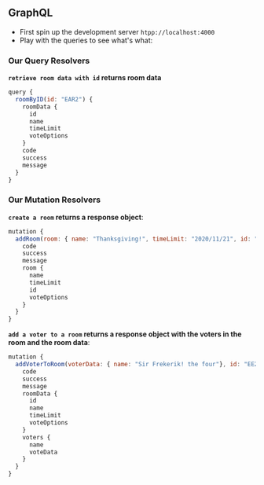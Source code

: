 ## GraphQL

- First spin up the development server `htpp://localhost:4000`
- Play with the queries to see what's what:

### Our Query Resolvers

**`retrieve room data with id` returns room data**

```javascript
query {
  roomByID(id: "EAR2") {
    roomData {
      id
      name
      timeLimit
      voteOptions
    }
    code
    success
    message
  }
}
```

### Our Mutation Resolvers

**`create a room` returns a response object**:

```javascript
mutation {
  addRoom(room: { name: "Thanksgiving!", timeLimit: "2020/11/21", id: "EAR2", voteOptions: ["apple", "pears", "plums", "table"] }){
    code
    success
    message
    room {
      name
      timeLimit
      id
      voteOptions
    }
  }
}
```

**`add a voter to a room` returns a response object with the voters in the room and the room data**:

```javascript
mutation {
  addVoterToRoom(voterData: { name: "Sir Frekerik! the four"}, id: "EE202"){
    code
    success
    message
    roomData {
      id
      name
      timeLimit
      voteOptions
    }
    voters {
      name
      voteData
    }
  }
}
```
